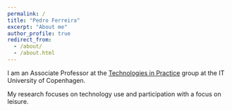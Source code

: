 ```yaml
---
permalink: /
title: "Pedro Ferreira"
excerpt: "About me"
author_profile: true
redirect_from: 
  - /about/
  - /about.html
---
```


I am an Associate Professor at the [Technologies in Practice](https://tip.itu.dk) group at the IT University of Copenhagen. 

My research focuses on technology use and participation with a focus on leisure.

